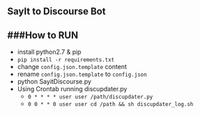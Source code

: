 SayIt to Discourse Bot
------------------------

###How to RUN
-------------
   - install python2.7 & pip
   - ```pip install -r requirements.txt```
   - change ```config.json.template``` content
   - rename ```config.json.template``` to ```config.json```
   - python SayitDiscourse.py
   - Using Crontab running discupdater.py
     - ```0 * * * * user user /path/discupdater.py```
     - ```0 0 * * 0 user user cd /path && sh discupdater_log.sh```
